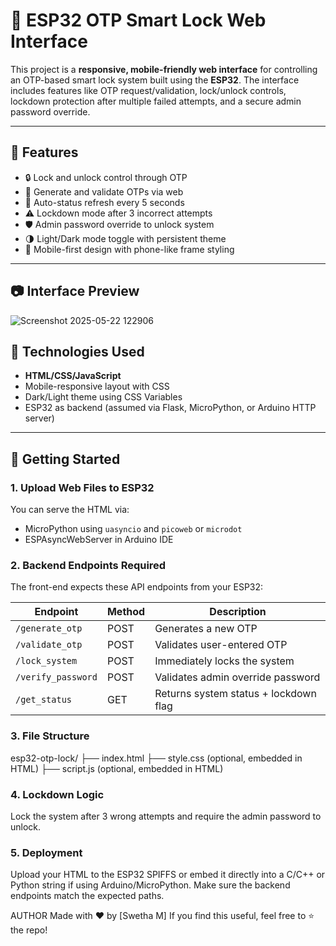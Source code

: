 # 🔐 ESP32 OTP Smart Lock Web Interface

This project is a **responsive, mobile-friendly web interface** for controlling an OTP-based smart lock system built using the **ESP32**. The interface includes features like OTP request/validation, lock/unlock controls, lockdown protection after multiple failed attempts, and a secure admin password override.

---

## 📱 Features

- 🔒 Lock and unlock control through OTP
- 🔄 Generate and validate OTPs via web
- 🔁 Auto-status refresh every 5 seconds
- ⚠️ Lockdown mode after 3 incorrect attempts
- 🛡️ Admin password override to unlock system
- 🌗 Light/Dark mode toggle with persistent theme
- 📱 Mobile-first design with phone-like frame styling

---

## 📷 Interface Preview

![Screenshot 2025-05-22 122906](https://github.com/user-attachments/assets/9db13504-28ec-4d05-b982-09ab0b2c7b47)

## 🧰 Technologies Used

- **HTML/CSS/JavaScript**
- Mobile-responsive layout with CSS
- Dark/Light theme using CSS Variables
- ESP32 as backend (assumed via Flask, MicroPython, or Arduino HTTP server)

---

## 🚀 Getting Started

### 1. Upload Web Files to ESP32
You can serve the HTML via:
- MicroPython using `uasyncio` and `picoweb` or `microdot`
- ESPAsyncWebServer in Arduino IDE

### 2. Backend Endpoints Required

The front-end expects these API endpoints from your ESP32:

| Endpoint              | Method | Description                          |
|-----------------------|--------|--------------------------------------|
| `/generate_otp`       | POST   | Generates a new OTP                  |
| `/validate_otp`       | POST   | Validates user-entered OTP           |
| `/lock_system`        | POST   | Immediately locks the system         |
| `/verify_password`    | POST   | Validates admin override password    |
| `/get_status`         | GET    | Returns system status + lockdown flag|

### 3. File Structure

esp32-otp-lock/
├── index.html
├── style.css (optional, embedded in HTML)
├── script.js (optional, embedded in HTML)
### 4. Lockdown Logic
Lock the system after 3 wrong attempts and require the admin password to unlock.

### 5. Deployment
Upload your HTML to the ESP32 SPIFFS or embed it directly into a C/C++ or Python string if using Arduino/MicroPython. Make sure the backend endpoints match the expected paths.

AUTHOR
      Made with ❤️ by [Swetha M]
      If you find this useful, feel free to ⭐ the repo!

